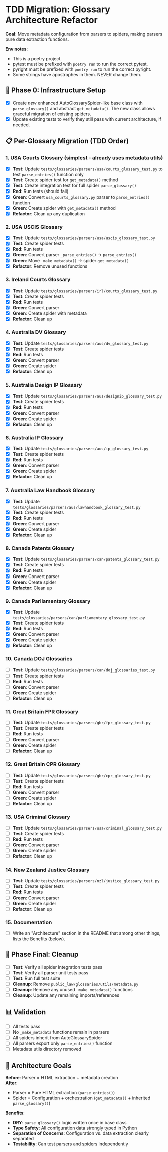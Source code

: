 # TDD Migration: Glossary Architecture Refactor

**Goal**: Move metadata configuration from parsers to spiders, making parsers pure data extraction functions.

**Env notes**:
- This is a poetry project.
- pytest must be prefixed with `poetry run` to run the correct pytest.
- pyright must be prefixed with `poetry run` to run the correct pyright.
- Some strings have apostrophes in them. NEVER change them.

## 🔧 **Phase 0: Infrastructure Setup**
- [x] Create _new_ enhanced AutoGlossarySpider-like base class with `parse_glossary()` and abstract `get_metadata()`. The new class allows graceful migration of existing spiders.
- [x] Update existing tests to verify they still pass with current architecture, if needed.

## 📋 **Per-Glossary Migration (TDD Order)**

### **1. USA Courts Glossary** (simplest - already uses metadata utils)
- [x] **Test**: Update `tests/glossaries/parsers/usa/courts_glossary_test.py` to test `parse_entries()` function only
- [x] **Test**: Create spider test for `get_metadata()` method  
- [x] **Test**: Create integration test for full spider `parse_glossary()`
- [x] **Red**: Run tests (should fail)
- [x] **Green**: Convert `usa_courts_glossary.py` parser to `parse_entries()` function
- [x] **Green**: Create spider with `get_metadata()` method
- [x] **Refactor**: Clean up any duplication

### **2. USA USCIS Glossary**
- [x] **Test**: Update `tests/glossaries/parsers/usa/uscis_glossary_test.py` 
- [x] **Test**: Create spider tests
- [x] **Red**: Run tests
- [x] **Green**: Convert parser `_parse_entries()` → `parse_entries()`
- [x] **Green**: Move `_make_metadata()` → spider `get_metadata()`
- [x] **Refactor**: Remove unused functions

### **3. Ireland Courts Glossary**
- [x] **Test**: Update `tests/glossaries/parsers/irl/courts_glossary_test.py`
- [x] **Test**: Create spider tests  
- [x] **Red**: Run tests
- [x] **Green**: Convert parser
- [x] **Green**: Create spider with metadata
- [x] **Refactor**: Clean up

### **4. Australia DV Glossary**
- [x] **Test**: Update `tests/glossaries/parsers/aus/dv_glossary_test.py`
- [x] **Test**: Create spider tests
- [x] **Red**: Run tests  
- [x] **Green**: Convert parser
- [x] **Green**: Create spider
- [x] **Refactor**: Clean up

### **5. Australia Design IP Glossary**
- [x] **Test**: Update `tests/glossaries/parsers/aus/designip_glossary_test.py`
- [x] **Test**: Create spider tests
- [x] **Red**: Run tests
- [x] **Green**: Convert parser
- [x] **Green**: Create spider
- [x] **Refactor**: Clean up

### **6. Australia IP Glossary**
- [x] **Test**: Update `tests/glossaries/parsers/aus/ip_glossary_test.py`
- [x] **Test**: Create spider tests
- [x] **Red**: Run tests
- [x] **Green**: Convert parser
- [x] **Green**: Create spider
- [x] **Refactor**: Clean up

### **7. Australia Law Handbook Glossary**
- [x] **Test**: Update `tests/glossaries/parsers/aus/lawhandbook_glossary_test.py`
- [x] **Test**: Create spider tests
- [x] **Red**: Run tests  
- [x] **Green**: Convert parser
- [x] **Green**: Create spider
- [x] **Refactor**: Clean up

### **8. Canada Patents Glossary**
- [x] **Test**: Update `tests/glossaries/parsers/can/patents_glossary_test.py`
- [x] **Test**: Create spider tests
- [x] **Red**: Run tests
- [x] **Green**: Convert parser
- [x] **Green**: Create spider
- [x] **Refactor**: Clean up

### **9. Canada Parliamentary Glossary**
- [x] **Test**: Update `tests/glossaries/parsers/can/parliamentary_glossary_test.py`
- [x] **Test**: Create spider tests
- [x] **Red**: Run tests
- [x] **Green**: Convert parser
- [x] **Green**: Create spider
- [x] **Refactor**: Clean up

### **10. Canada DOJ Glossaries**
- [ ] **Test**: Update `tests/glossaries/parsers/can/doj_glossaries_test.py`
- [ ] **Test**: Create spider tests
- [ ] **Red**: Run tests
- [ ] **Green**: Convert parser
- [ ] **Green**: Create spider
- [ ] **Refactor**: Clean up

### **11. Great Britain FPR Glossary**
- [ ] **Test**: Update `tests/glossaries/parsers/gbr/fpr_glossary_test.py`
- [ ] **Test**: Create spider tests
- [ ] **Red**: Run tests
- [ ] **Green**: Convert parser
- [ ] **Green**: Create spider
- [ ] **Refactor**: Clean up

### **12. Great Britain CPR Glossary**
- [ ] **Test**: Update `tests/glossaries/parsers/gbr/cpr_glossary_test.py`
- [ ] **Test**: Create spider tests
- [ ] **Red**: Run tests
- [ ] **Green**: Convert parser
- [ ] **Green**: Create spider
- [ ] **Refactor**: Clean up

### **13. USA Criminal Glossary**
- [ ] **Test**: Update `tests/glossaries/parsers/usa/criminal_glossary_test.py`
- [ ] **Test**: Create spider tests
- [ ] **Red**: Run tests
- [ ] **Green**: Convert parser
- [ ] **Green**: Create spider
- [ ] **Refactor**: Clean up

### **14. New Zealand Justice Glossary**
- [ ] **Test**: Update `tests/glossaries/parsers/nzl/justice_glossary_test.py`
- [ ] **Test**: Create spider tests
- [ ] **Red**: Run tests
- [ ] **Green**: Convert parser
- [ ] **Green**: Create spider
- [ ] **Refactor**: Clean up

### **15. Documentation**
- [ ] Write an "Architecture" section in the README that among other things, lists the Benefits (below).

## 🧹 **Phase Final: Cleanup**
- [ ] **Test**: Verify all spider integration tests pass
- [ ] **Test**: Verify all parser unit tests pass  
- [ ] **Test**: Run full test suite
- [ ] **Cleanup**: Remove `public_law/glossaries/utils/metadata.py`
- [ ] **Cleanup**: Remove any unused `_make_metadata()` functions
- [ ] **Cleanup**: Update any remaining imports/references

## 📊 **Validation**
- [ ] All tests pass
- [ ] No `_make_metadata` functions remain in parsers
- [ ] All spiders inherit from AutoGlossarySpider
- [ ] All parsers export only `parse_entries()` function
- [ ] Metadata utils directory removed

## 🎯 **Architecture Goals**

**Before**: Parser = HTML extraction + metadata creation  
**After**: 
- Parser = Pure HTML extraction (`parse_entries()`)
- Spider = Configuration + orchestration (`get_metadata()` + inherited `parse_glossary()`)

**Benefits**:
- **DRY**: `parse_glossary()` logic written once in base class
- **Type Safety**: All configuration data strongly typed in Python
- **Separation of Concerns**: Configuration vs. data extraction clearly separated
- **Testability**: Can test parsers and spiders independently 
